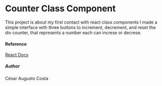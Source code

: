 # Counter Class Component

This project is about my first contact with react class components
I made a simple interface with three buttons to increment, decrement, and
reset the div counter, that represents a number each can increse or decrese.

#### Reference

[React Docs](https://reactjs.org/docs)

##### Author

César Augusto Costa
